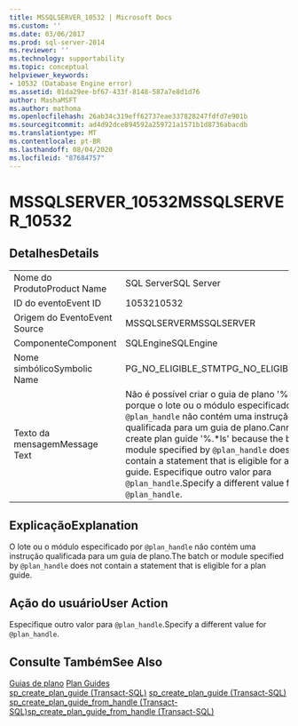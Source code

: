 ```yaml
---
title: MSSQLSERVER_10532 | Microsoft Docs
ms.custom: ''
ms.date: 03/06/2017
ms.prod: sql-server-2014
ms.reviewer: ''
ms.technology: supportability
ms.topic: conceptual
helpviewer_keywords:
- 10532 (Database Engine error)
ms.assetid: 01da29ee-bf67-433f-8148-587a7e8d1d76
author: MashaMSFT
ms.author: mathoma
ms.openlocfilehash: 26ab34c319eff62737eae337828247fdfd7e901b
ms.sourcegitcommit: ad4d92dce894592a259721a1571b1d8736abacdb
ms.translationtype: MT
ms.contentlocale: pt-BR
ms.lasthandoff: 08/04/2020
ms.locfileid: "87684757"
---
```

# <a name="mssqlserver_10532"></a><span data-ttu-id="5d434-102">MSSQLSERVER_10532</span><span class="sxs-lookup"><span data-stu-id="5d434-102">MSSQLSERVER_10532</span></span>
    
## <a name="details"></a><span data-ttu-id="5d434-103">Detalhes</span><span class="sxs-lookup"><span data-stu-id="5d434-103">Details</span></span>  
  
|||  
|-|-|  
|<span data-ttu-id="5d434-104">Nome do Produto</span><span class="sxs-lookup"><span data-stu-id="5d434-104">Product Name</span></span>|<span data-ttu-id="5d434-105">SQL Server</span><span class="sxs-lookup"><span data-stu-id="5d434-105">SQL Server</span></span>|  
|<span data-ttu-id="5d434-106">ID do evento</span><span class="sxs-lookup"><span data-stu-id="5d434-106">Event ID</span></span>|<span data-ttu-id="5d434-107">10532</span><span class="sxs-lookup"><span data-stu-id="5d434-107">10532</span></span>|  
|<span data-ttu-id="5d434-108">Origem do Evento</span><span class="sxs-lookup"><span data-stu-id="5d434-108">Event Source</span></span>|<span data-ttu-id="5d434-109">MSSQLSERVER</span><span class="sxs-lookup"><span data-stu-id="5d434-109">MSSQLSERVER</span></span>|  
|<span data-ttu-id="5d434-110">Componente</span><span class="sxs-lookup"><span data-stu-id="5d434-110">Component</span></span>|<span data-ttu-id="5d434-111">SQLEngine</span><span class="sxs-lookup"><span data-stu-id="5d434-111">SQLEngine</span></span>|  
|<span data-ttu-id="5d434-112">Nome simbólico</span><span class="sxs-lookup"><span data-stu-id="5d434-112">Symbolic Name</span></span>|<span data-ttu-id="5d434-113">PG_NO_ELIGIBLE_STMT</span><span class="sxs-lookup"><span data-stu-id="5d434-113">PG_NO_ELIGIBLE_STMT</span></span>|  
|<span data-ttu-id="5d434-114">Texto da mensagem</span><span class="sxs-lookup"><span data-stu-id="5d434-114">Message Text</span></span>|<span data-ttu-id="5d434-115">Não é possível criar o guia de plano '%.\*ls' porque o lote ou o módulo especificado por `@plan_handle` não contém uma instrução qualificada para um guia de plano.</span><span class="sxs-lookup"><span data-stu-id="5d434-115">Cannot create plan guide '%.\*ls' because the batch or module specified by `@plan_handle` does not contain a statement that is eligible for a plan guide.</span></span> <span data-ttu-id="5d434-116">Especifique outro valor para `@plan_handle`.</span><span class="sxs-lookup"><span data-stu-id="5d434-116">Specify a different value for `@plan_handle`.</span></span>|  
  
## <a name="explanation"></a><span data-ttu-id="5d434-117">Explicação</span><span class="sxs-lookup"><span data-stu-id="5d434-117">Explanation</span></span>  
 <span data-ttu-id="5d434-118">O lote ou o módulo especificado por `@plan_handle` não contém uma instrução qualificada para um guia de plano.</span><span class="sxs-lookup"><span data-stu-id="5d434-118">The batch or module specified by `@plan_handle` does not contain a statement that is eligible for a plan guide.</span></span>  
  
## <a name="user-action"></a><span data-ttu-id="5d434-119">Ação do usuário</span><span class="sxs-lookup"><span data-stu-id="5d434-119">User Action</span></span>  
 <span data-ttu-id="5d434-120">Especifique outro valor para `@plan_handle`.</span><span class="sxs-lookup"><span data-stu-id="5d434-120">Specify a different value for `@plan_handle`.</span></span>  
  
## <a name="see-also"></a><span data-ttu-id="5d434-121">Consulte Também</span><span class="sxs-lookup"><span data-stu-id="5d434-121">See Also</span></span>  
 <span data-ttu-id="5d434-122">[Guias de plano](../performance/plan-guides.md) </span><span class="sxs-lookup"><span data-stu-id="5d434-122">[Plan Guides](../performance/plan-guides.md) </span></span>  
 <span data-ttu-id="5d434-123">[sp_create_plan_guide &#40;Transact-SQL&#41;](/sql/relational-databases/system-stored-procedures/sp-create-plan-guide-transact-sql) </span><span class="sxs-lookup"><span data-stu-id="5d434-123">[sp_create_plan_guide &#40;Transact-SQL&#41;](/sql/relational-databases/system-stored-procedures/sp-create-plan-guide-transact-sql) </span></span>  
 [<span data-ttu-id="5d434-124">sp_create_plan_guide_from_handle &#40;Transact-SQL&#41;</span><span class="sxs-lookup"><span data-stu-id="5d434-124">sp_create_plan_guide_from_handle &#40;Transact-SQL&#41;</span></span>](/sql/relational-databases/system-stored-procedures/sp-create-plan-guide-from-handle-transact-sql)  
  
  
